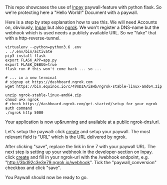 This repo showcases the use of [lnpay](https://lnpay.co) paywall-feature
with python flask.
So we're protecting here a "Hello World!" Document with a paywall.

Here is a step by step explanation how to use this. We will need Accounts on, obviously, [lnpay](https://lnpay.co) but also [ngrok](https://dashboard.ngrok.com). We won't register a DNS-name but the webhook which is used needs a publicly available URL. So we "fake" that with a http-reverse-tunnel.


```
virtualenv --python=python3.6 .env
. ./.env/bin/activate
pip3 install flask
export FLASK_APP=app.py
export FLASK_DEBUG=true
flask run # this won't come back ... so ...

# ... in a new terminal
# signup at https://dashboard.ngrok.com
wget https://bin.equinox.io/c/4VmDzA7iaHb/ngrok-stable-linux-amd64.zip

unzip ngrok-stable-linux-amd64.zip 
chmod u+x ngrok
# check https://dashboard.ngrok.com/get-started/setup for your ngrok auth command
./ngrok http 5000
```

Your application is now up&running and available at a public ngrok-dns/url.

Let's setup the paywall: click [create](https://lnpay.co/link/create) and setup your paywall. The most relevant field is "URL" which is the URL delivered by ngrok.

After clicking "save", replace the link in line 7 with your paywall URL.
The next step is setting up your webhook in the developer-section on lnpay. click [create](https://lnpay.co/webhook/create) and fill in your ngrok-url with the /webhook endpoint, e.g. "http://3bd92c3e3e79.ngrok.io/webhook". Tick the "paywall_conversion" checkbox and click "save".

You Paywall should now be ready to go.